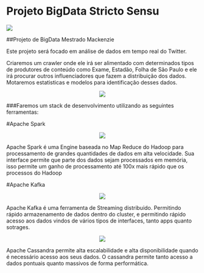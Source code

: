 # Projeto BigData Stricto Sensu

<img src="https://www3.mackenzie.com.br/template/img/header_full.png">

##Projeto de BigData Mestrado Mackenzie

Este projeto será focado em análise de dados em tempo real do Twitter.

Criaremos um crawler onde ele irá ser alimentado com determinados tipos de produtores de conteúdo como Exame, Estadão, Folha de São Paulo e ele irá procurar outros influenciadores que fazem a distribuição dos dados. Motaremos estatisticas e modelos para identificação desses dados.

<p align="center">
		<img src="https://c1.staticflickr.com/3/2685/4311427445_4feee06d50.jpg">
</p>


###Faremos um stack de desenvolvimento utilizando as seguintes ferramentas:

#Apache Spark

<p align="center">
	<a href="http://spark.apache.org/">
		<img src="http://www.contexti.com/wp-content/uploads/2014/09/spark_2.png">
	</a>
</p>

Apache Spark é uma Engine baseada no Map Reduce do Hadoop para processamento de grandes quantidades de dados em alta velocidade. Sua interface permite que parte dos dados sejam processados em memória, isso permite um ganho de processamento até 100x mais rápido que os processos do Hadoop

#Apache Kafka

<p align="center">
	<a href="https://kafka.apache.org/">
		<img src="https://softwareengineeringdaily.com/wp-content/uploads/2015/08/kafka-logo-wide.png">
	</a>
</p>

Apache Kafka é uma ferramenta de Streaming distribuido. Permitindo rápido armazenamento de dados dentro do cluster, e permitindo rápido acesso aos dados vindos de vários tipos de interfaces, tanto apps quanto sotrages.


<p align="center">
	<a href="http://cassandra.apache.org/">
		<img src="http://www.geroba.com/wp-content/uploads/2013/07/220px-Cassandra_logo.svg1_.png">
	</a>
</p>

Apache Cassandra permite alta escalabilidade e alta disponibilidade quando é necessário acesso aos seus dados. O cassandra permite tanto acesso a dados pontuais quanto massivos de forma performática.
